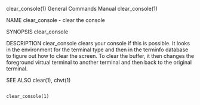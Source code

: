 clear_console(1)                                                                        General Commands Manual                                                                       clear_console(1)

NAME
       clear_console - clear the console

SYNOPSIS
       clear_console

DESCRIPTION
       clear_console clears your console if this is possible.  It looks in the environment for the terminal type and then in the terminfo database to figure out how to clear the screen. To clear the
       buffer, it then changes the foreground virtual terminal to another terminal and then back to the original terminal.

SEE ALSO
       clear(1), chvt(1)

                                                                                                                                                                                      clear_console(1)
